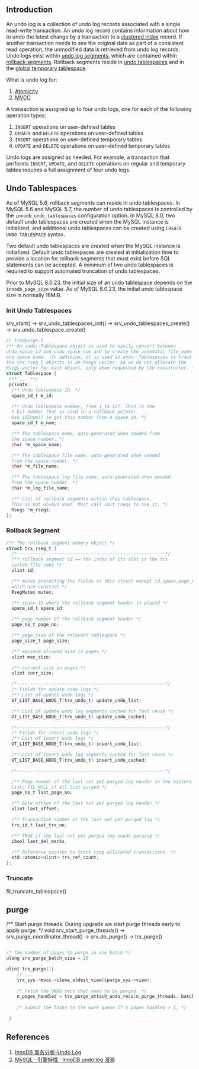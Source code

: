 ## Introduction

An undo log is a collection of undo log records associated with a single read-write transaction. An undo log record contains information about how to undo the latest change by a transaction to a [clustered index](https://dev.mysql.com/doc/refman/8.0/en/glossary.html#glos_clustered_index) record. If another transaction needs to see the original data as part of a consistent read operation, the unmodified data is retrieved from undo log records. Undo logs exist within [undo log segments](https://dev.mysql.com/doc/refman/8.0/en/glossary.html#glos_undo_log_segment), which are contained within [rollback segments](https://dev.mysql.com/doc/refman/8.0/en/glossary.html#glos_rollback_segment). Rollback segments reside in [undo tablespaces](https://dev.mysql.com/doc/refman/8.0/en/glossary.html#glos_undo_tablespace) and in the [global temporary tablespace](https://dev.mysql.com/doc/refman/8.0/en/glossary.html#glos_global_temporary_tablespace).

What is undo log for:

1. [Atomicity](/docs/CS/DB/MySQL/Transaction.md?id=Atomicity)
2. [MVCC](/docs/CS/DB/MySQL/Transaction.md?id=MVCC)



A transaction is assigned up to four undo logs, one for each of the following operation types:

1. `INSERT` operations on user-defined tables
2. `UPDATE` and `DELETE` operations on user-defined tables
3. `INSERT` operations on user-defined temporary tables
4. `UPDATE` and `DELETE` operations on user-defined temporary tables

Undo logs are assigned as needed.  For example, a transaction that performs `INSERT`, `UPDATE`, and `DELETE` operations on regular and temporary tables requires a full assignment of four undo logs.



## Undo Tablespaces

As of MySQL 5.6, rollback segments can reside in undo tablespaces. In MySQL 5.6 and MySQL 5.7, the number of undo tablespaces is controlled by the `innodb_undo_tablespaces` configuration option. In MySQL 8.0, two default undo tablespaces are created when the MySQL instance is initialized, and additional undo tablespaces can be created using `CREATE UNDO TABLESPACE` syntax.

Two default undo tablespaces are created when the MySQL instance is initialized. Default undo tablespaces are created at initialization time to provide a location for rollback segments that must exist before SQL statements can be accepted. A minimum of two undo tablespaces is required to support automated truncation of undo tablespaces.

Prior to MySQL 8.0.23, the initial size of an undo tablespace depends on the `innodb_page_size` value.
As of MySQL 8.0.23, the initial undo tablespace size is normally 16MiB.


### Init Undo Tablespaces

srv_start() -> srv_undo_tablespaces_init() -> srv_undo_tablespaces_create() -> srv_undo_tablespace_create()


```c
// trx0purge.h
/** An undo::Tablespace object is used to easily convert between
undo_space_id and undo_space_num and to create the automatic file_name
and space name.  In addition, it is used in undo::Tablespaces to track
the trx_rseg_t objects in an Rsegs vector. So we do not allocate the
Rsegs vector for each object, only when requested by the constructor. */
struct Tablespace {
 /** ... **/
 private:
  /** Undo Tablespace ID. */
  space_id_t m_id;

  /** Undo Tablespace number, from 1 to 127. This is the
  7-bit number that is used in a rollback pointer.
  Use id2num() to get this number from a space_id. */
  space_id_t m_num;

  /** The tablespace name, auto-generated when needed from
  the space number. */
  char *m_space_name;

  /** The tablespace file name, auto-generated when needed
  from the space number. */
  char *m_file_name;

  /** The tablespace log file name, auto-generated when needed
  from the space number. */
  char *m_log_file_name;

  /** List of rollback segments within this tablespace.
  This is not always used. Must call init_rsegs to use it. */
  Rsegs *m_rsegs;
};
```

### Rollback Segment

```c
/** The rollback segment memory object */
struct trx_rseg_t {
  /*--------------------------------------------------------*/
  /** rollback segment id == the index of its slot in the trx
  system file copy */
  ulint id;

  /** mutex protecting the fields in this struct except id,space,page_no
  which are constant */
  RsegMutex mutex;

  /** space ID where the rollback segment header is placed */
  space_id_t space_id;

  /** page number of the rollback segment header */
  page_no_t page_no;

  /** page size of the relevant tablespace */
  page_size_t page_size;

  /** maximum allowed size in pages */
  ulint max_size;

  /** current size in pages */
  ulint curr_size;

  /*--------------------------------------------------------*/
  /* Fields for update undo logs */
  /** List of update undo logs */
  UT_LIST_BASE_NODE_T(trx_undo_t) update_undo_list;

  /** List of update undo log segments cached for fast reuse */
  UT_LIST_BASE_NODE_T(trx_undo_t) update_undo_cached;

  /*--------------------------------------------------------*/
  /* Fields for insert undo logs */
  /** List of insert undo logs */
  UT_LIST_BASE_NODE_T(trx_undo_t) insert_undo_list;

  /** List of insert undo log segments cached for fast reuse */
  UT_LIST_BASE_NODE_T(trx_undo_t) insert_undo_cached;

  /*--------------------------------------------------------*/

  /** Page number of the last not yet purged log header in the history
  list; FIL_NULL if all list purged */
  page_no_t last_page_no;

  /** Byte offset of the last not yet purged log header */
  ulint last_offset;

  /** Transaction number of the last not yet purged log */
  trx_id_t last_trx_no;

  /** TRUE if the last not yet purged log needs purging */
  ibool last_del_marks;

  /** Reference counter to track rseg allocated transactions. */
  std::atomic<ulint> trx_ref_count;
};
```

### Truncate

fil_truncate_tablespace()


## purge


/** Start purge threads. During upgrade we start
purge threads early to apply purge. */
void srv_start_purge_threads() -> srv_purge_coordinator_thread() -> srv_do_purge() -> trx_purge()


```c

/* the number of pages to purge in one batch */
ulong srv_purge_batch_size = 20

ulint trx_purge(){
    // ...
    trx_sys->mvcc->clone_oldest_view(&purge_sys->view);
    
    /* Fetch the UNDO recs that need to be purged. */
    n_pages_handled = trx_purge_attach_undo_recs(n_purge_threads, batch_size);
 
    /* Submit the tasks to the work queue if n_pages_handled > 1. */
    
 }

```


## References
1. [InnoDB 事务分析-Undo Log](https://www.leviathan.vip/2019/02/14/InnoDB%E7%9A%84%E4%BA%8B%E5%8A%A1%E5%88%86%E6%9E%90-Undo-Log/)
2. [MySQL · 引擎特性 · InnoDB undo log 漫游](http://mysql.taobao.org/monthly/2015/04/01/)